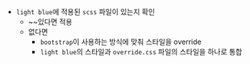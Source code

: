 - `light blue`에 적용된 `scss` 파일이 있는지 확인
	- ~~있다면 적용
	- 없다면
		- `bootstrap`이 사용하는 방식에 맞춰 스타일을 override
		- `light blue`의 스타일과 `override.css` 파일의 스타일을 하나로 통합